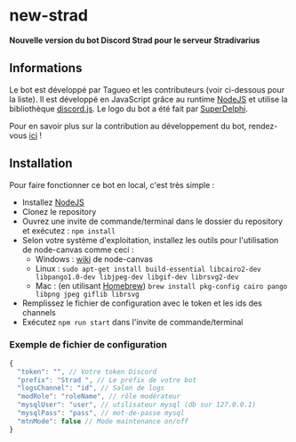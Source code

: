 # new-strad
**Nouvelle version du bot Discord Strad pour le serveur Stradivarius**

## Informations

Le bot est développé par Tagueo et les contributeurs (voir ci-dessous pour la liste). Il est développé en JavaScript grâce au runtime [NodeJS](https://nodejs.org/en/) et utilise la bibliothèque [discord.js](https://discord.js.org/#/). Le logo du bot a été fait par [SuperDelphi](https://github.com/SuperDelphi).

Pour en savoir plus sur la contribution au développement du bot, rendez-vous [ici](https://github.com/Tagueo/new-strad/blob/master/CONTRIBUTING.md) !

## Installation

Pour faire fonctionner ce bot en local, c'est très simple :
- Installez [NodeJS](https://nodejs.org/en/)
- Clonez le repository
- Ouvrez une invite de commande/terminal dans le dossier du repository et exécutez : `npm install`
- Selon votre système d'exploitation, installez les outils pour l'utilisation de node-canvas comme ceci :
  - Windows : [wiki](https://github.com/Automattic/node-canvas/wiki/Installation:-Windows) de node-canvas
  - Linux : `sudo apt-get install build-essential libcairo2-dev libpango1.0-dev libjpeg-dev libgif-dev librsvg2-dev`
  - Mac : (en utilisant [Homebrew](https://brew.sh/)) `brew install pkg-config cairo pango libpng jpeg giflib librsvg`
- Remplissez le fichier de configuration avec le token et les ids des channels
- Exécutez `npm run start` dans l'invite de commande/terminal

### Exemple de fichier de configuration
```js
{
  "token": "", // Votre token Discord
  "prefix": "Strad ", // Le préfix de votre bot
  "logsChannel": "id", // Salon de logs
  "modRole": "roleName", // rôle modérateur
  "mysqlUser": "user", // utilisateur mysql (db sur 127.0.0.1)
  "mysqlPass": "pass", // mot-de-passe mysql
  "mtnMode": false // Mode maintenance on/off
}
```
